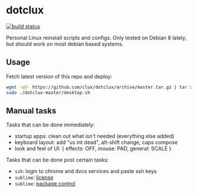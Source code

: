 # dotclux
[![build status](https://secure.travis-ci.org/clux/dotclux.svg)](http://travis-ci.org/clux/dotclux)

Personal Linux reinstall scripts and configs. Only tested on Debian 8 lately, but should work on most debian based systems.

## Usage
Fetch latest version of this repo and deploy:

```sh
wget -qO- https://github.com/clux/dotclux/archive/master.tar.gz | tar xz
sudo ./dotclux-master/desktop.sh
```

## Manual tasks
Tasks that can be done immediately:

- startup apps: clean out what isn't needed (everything else added)
- keyboard layout: add "us int dead", alt-shift change, caps compose
- look and feel of UI: { effects: OFF, mouse: PAD, general: SCALE }

Tasks that can be done post certain tasks:

- `ssh`: login to chrome and dvcs services and paste ssh keys
- `sublime`: [license](https://mail.google.com/mail/u/0/#search/sublime+license/13a942d72a211e81)
- `sublime`: [package control](https://packagecontrol.io/installation)
